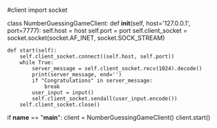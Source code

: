 #client
import socket

class NumberGuessingGameClient:
    def __init__(self, host='127.0.0.1', port=7777):
        self.host = host
        self.port = port
        self.client_socket = socket.socket(socket.AF_INET, socket.SOCK_STREAM)

    def start(self):
        self.client_socket.connect((self.host, self.port))
        while True:
            server_message = self.client_socket.recv(1024).decode()
            print(server_message, end='')
            if "Congratulations" in server_message:
                break
            user_input = input()
            self.client_socket.sendall(user_input.encode())
        self.client_socket.close()

if __name__ == "__main__":
    client = NumberGuessingGameClient()
    client.start()
